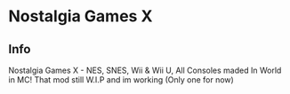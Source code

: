# Nostalgia Games X

## Info

Nostalgia Games X - NES, SNES, Wii & Wii U, All Consoles maded In World in MC! That mod still W.I.P and im working (Only one for now)

